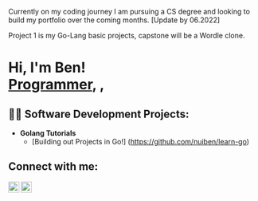 Currently on my coding journey I am pursuing a CS degree and looking to build my portfolio over the coming months. [Update by 06.2022]

Project 1 is my Go-Lang basic projects, capstone will be a Wordle clone.


<h1>Hi, I'm Ben! <br/><a href="https://github.com/nuiben">Programmer</a>, <a href="https://www.linkedin.com/in/benjamingp/"></a>,</h1>

<h2>👨‍💻 Software Development Projects:</h2>

- <b>Golang Tutorials</b>
  - [Building out Projects in Go!] (https://github.com/nuiben/learn-go)

<h2>Connect with me:</h2>

[<img align="left" alt="JoshMadakor | Twitter" width="22px" src="https://cdn.jsdelivr.net/npm/simple-icons@v3/icons/twitter.svg" />][twitter]
[<img align="left" alt="JoshMadakor | LinkedIn" width="22px" src="https://cdn.jsdelivr.net/npm/simple-icons@v3/icons/linkedin.svg" />][linkedin]

[twitter]: https://twitter.com/bpmeetsworld
[linkedin]: https://linkedin.com/in/benjamingp
